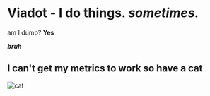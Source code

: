 # Viadot - I do things. *sometimes.*

   am I dumb? **Yes**


 ***bruh***

## I can't get my metrics to work so have a cat
![cat](https://github.com/viadot/viadot/blob/9adc09dc672dd152f5230576d70b53f654c22d47/photo-1529778873920-4da4926a72c2.jpg)
